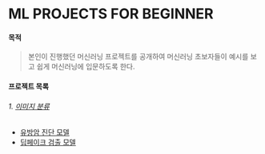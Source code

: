 # ML PROJECTS FOR BEGINNER

#### 목적
> 본인이 진행했던 머신러닝 프로젝트를 공개하여 머신러닝 초보자들이 예시를 보고 쉽게 머신러닝에 입문하도록 한다.

#### 프로젝트 목록
###### 1. [이미지 분류](https://github.com/remonie7/ML_PROJECT_FOR_BEGINNER/tree/master/Image%20classification)
- [유방암 진단 모델](https://github.com/remonie7/ML_PROJECT_FOR_BEGINNER/tree/master/Image%20classification/001)
- [딥페이크 검출 모델](https://github.com/remonie7/ML_PROJECT_FOR_BEGINNER/tree/master/Image%20classification/002)

